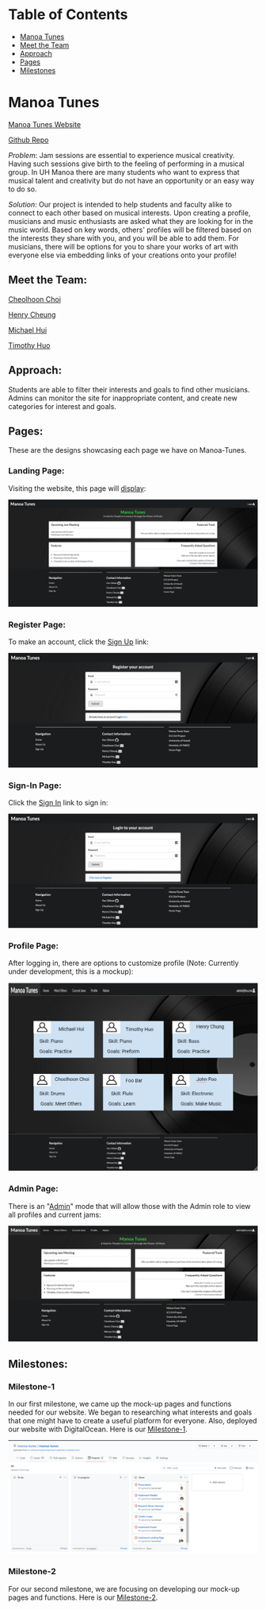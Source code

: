 
# Table of Contents

* [Manoa Tunes](#manoa-tunes)
* [Meet the Team](#meet-the-team)
* [Approach](#approach)
* [Pages](#pages)
* [Milestones](#milestones)

# Manoa Tunes 

[Manoa Tunes Website](http://178.128.0.163/#/) <br />

[Github Repo](https://github.com/manoa-tunes/manoa-tunes) <br />

_Problem_: Jam sessions are essential to experience musical creativity. Having such sessions give birth to the feeling of performing in a musical group. In UH Manoa there are many students who want to express that musical talent and creativity but do not have an opportunity or an easy way to do so.

_Solution_: Our project is intended to help students and faculty alike to connect to each other based on musical interests. Upon creating a profile, musicians and music enthusiasts are asked what they are looking for in the music world. Based on key words, others' profiles will be filtered based on the interests they share with you, and you will be able to add them. For musicians, there will be options for you to share your works of art with everyone else via embedding links of your creations onto your profile!

## Meet the Team:

[Cheolhoon Choi](https://cheolhoon.github.io) <br />

[Henry Cheung](https://khhc.github.io) <br />

[Michael Hui](https://huimichael.github.io/) <br />

[Timothy Huo](https://timothyhuo1.github.io) <br />

## Approach: 
Students are able to filter their interests and goals to find other musicians. <br /> 
Admins can monitor the site for inappropriate content, and create new categories for interest and goals. <br /> 
 
## Pages:
These are the designs showcasing each page we have on Manoa-Tunes.

### Landing Page:
Visiting the website, this page will [display](http://178.128.0.163/#/): <br />

<img src="images/landing.png">

### Register Page:
To make an account, click the [Sign Up](http://178.128.0.163/#/signup) link: <br />

<img src="images/register.png">

### Sign-In Page:
Click the [Sign In](http://178.128.0.163/#/signin) link to sign in: <br />

<img src="images/login.png">

### Profile Page:
After logging in, there are options to customize profile (Note: Currently under development, this is a mockup): <br />

<img src="images/ProfilePage.png">

### Admin Page:
There is an "[Admin](http://178.128.0.163/#/)" mode that will allow those with the Admin role to view all profiles and current jams: <br />

<img src="images/AdminLanding.png">

## Milestones: 

### Milestone-1
In our first milestone, we came up the mock-up pages and functions needed for our website. We began to researching what interests and goals that one might have to create a useful platform for everyone. Also, deployed our website with DigitalOcean. Here is our [Milestone-1](https://github.com/manoa-tunes/manoa-tunes/projects/1). <br />

<img src="images/M1.png">

### Milestone-2

For our second milestone, we are focusing on developing our mock-up pages and functions. Here is our [Milestone-2](https://github.com/manoa-tunes/manoa-tunes/projects/2).


